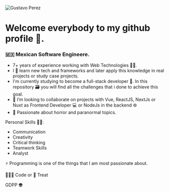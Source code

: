 ![Gustavo Perez](https://github.com/gdpp/gdpp/assets/97766676/e060c77f-1351-457c-bc22-5ecc1fe22c49)

# Welcome everybody to my github profile 🖖.

### 🇲🇽 Mexican Software Engineere.

- 7+ years of experience working with Web Technologies 👨‍💻.
- I 🖤 learn new tech and frameworks and later apply this knowledge in real projects or study case projects.
- I'm currently studying to become a full-stack developer 🚀. In this repository 🗃 you will find all the challenges that i done to achieve this goal.
- 👯 I’m looking to collaborate on projects with Vue, ReactJS, NextJs or Nuxt as Frontend Developer 💻 or NodeJs in the backend ⚙
- 👻 Passionate about horror and paranormal topics.
  
Personal Skills 🏋️‍♂️:
  - Communication
  - Creativity
  - Critical thinking
  - Teamwork Skills
  - Analyst

⚡ Programming is one of the things that I am most passionate about.

🧑🏻‍💻 Code or  🍫 Treat

GDPP 👽
